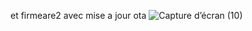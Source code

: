 
 et firmeare2 avec mise a jour ota 
 ![Capture d’écran (10)](https://user-images.githubusercontent.com/73165862/231044000-5ce51568-3016-427c-913e-18336a8fa73f.png)
